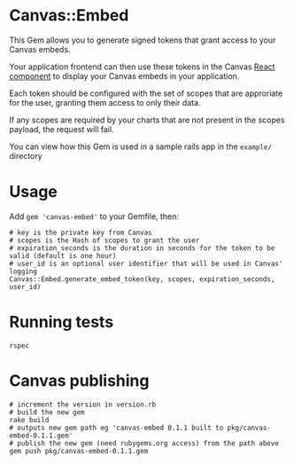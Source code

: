 # Canvas::Embed

This Gem allows you to generate signed tokens that grant access to your Canvas embeds.

Your application frontend can then use these tokens in the Canvas [React component](https://github.com/canvas/embeds/tree/main/react) to display your Canvas embeds in your application.

Each token should be configured with the set of scopes that are approriate for the user, granting them access to only their data.

If any scopes are required by your charts that are not present in the scopes payload, the request will fail.

You can view how this Gem is used in a sample rails app in the `example/` directory

# Usage

Add `gem 'canvas-embed'` to your Gemfile, then:

```
# key is the private key from Canvas
# scopes is the Hash of scopes to grant the user
# expiration_seconds is the duration in seconds for the token to be valid (default is one hour)
# user_id is an optional user identifier that will be used in Canvas' logging
Canvas::Embed.generate_embed_token(key, scopes, expiration_seconds, user_id)
```

# Running tests

```
rspec
```

# Canvas publishing

```
# increment the version in version.rb
# build the new gem
rake build
# outputs new gem path eg 'canvas-embed 0.1.1 built to pkg/canvas-embed-0.1.1.gem'
# publish the new gem (need rubygems.org access) from the path above
gem push pkg/canvas-embed-0.1.1.gem
```